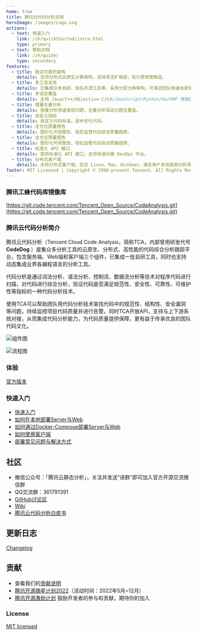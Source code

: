 ```yaml
---
home: true
title: 腾讯云代码分析文档
heroImage: /images/Logo.svg
actions:
  - text: 快速入门
    link: /zh/quickStarted/intro.html
    type: primary
  - text: 帮助文档
    link: /zh/guide/
    type: secondary
features:
  - title: 稳定可靠的架构
    details: 支持分布式云原生计算架构，支持灵活扩缩容，执行更快更稳定。
  - title: 多工具支持
    details: 已集成众多自研、知名开源工具等，采用分层分离架构，可满足团队快速自助管理工具。
  - title: 多语言覆盖
    details: 支持 Java/C++/Objective-C/C#/JavaScript/Python/Go/PHP 等数29种语言，覆盖常用编程语言。
  - title: 增量全量分析
    details: 增量分析快速发现问题，全量分析保证问题全覆盖。
  - title: 自定义指标
    details: 自定义代码标准，逐步优化代码。
  - title: 全方位质量报告
    details: 图形化可视报告，轻松监管代码综合质量趋势。
  - title: 全方位质量报告
    details: 图形化可视报告，轻松监管代码综合质量趋势。
  - title: 标准化 API 接口
    details: 提供标准化 API 接口，支持快速对接 DevOps 平台。
  - title: 分布式客户端
    details: 支持分布式客户端，包含 Linux、Mac、Windows，满足用户本地高频分析场景。
footer: MIT Licensed | Copyright © 1998-present Tencent. All Rights Reserved.
---
```


### 腾讯工蜂代码库镜像库

[https://git.code.tencent.com/Tencent_Open_Source/CodeAnalysis.git](https://git.code.tencent.com/Tencent_Open_Source/CodeAnalysis.git)

### 腾讯云代码分析简介

腾讯云代码分析（Tencent Cloud Code Analysis，简称TCA，内部曾用研发代号 **CodeDog** ）是集众多分析工具的云原生、分布式、高性能的代码综合分析跟踪平台，包含服务端、Web端和客户端三个组件，已集成一批自研工具，同时也支持动态集成业界各编程语言的分析工具。

代码分析是通过词法分析、语法分析、控制流、数据流分析等技术对程序代码进行扫描，对代码进行综合分析，验证代码是否满足规范性、安全性、可靠性、可维护性等指标的一种代码分析技术。

使用TCA可以帮助团队用代码分析技术查找代码中的规范性、结构性、安全漏洞等问题，持续监控项目代码质量并进行告警。同时TCA开放API，支持与上下游系统对接，从而集成代码分析能力，为代码质量提供保障，更有益于传承优良的团队代码文化。  

![组件图](https://tencent.github.io/CodeAnalysis/media/Components.png)

![流程图](https://tencent.github.io/CodeAnalysis/media/Flow.png)

### 体验

[官方版本](http://tca.tencent.com)

### 快速入门

- [快速入门](./zh/quickStarted/intro.md)
- [如何在本地部署Server与Web](./zh/quickStarted/deploySever.md#通过源代码)
- [如何通过Docker-Compose部署Server与Web](./zh/quickStarted/deploySever.md#通过docker-compose)
- [如何使用客户端](./zh/quickStarted/deployClient.md)
- [部署常见问题与解决方式](./zh/quickStarted/FAQ.md)

## 社区

- 微信公众号：「腾讯云静态分析」，关注并发送“进群”即可加入官方开源交流微信群
- QQ交流群：361791391  
- [GitHub讨论区](https://github.com/Tencent/CodeAnalysis/discussions)
- [Wiki](https://github.com/Tencent/CodeAnalysis/wiki)
- [腾讯云代码分析白皮书](https://github.com/Tencent/CodeAnalysis/tree/main/腾讯云代码分析白皮书.pdf)

## 更新日志

[Changelog](https://github.com/Tencent/CodeAnalysis/tree/main/CHANGELOG.md)

## 贡献

- 查看我们的[贡献说明](https://github.com/Tencent/CodeAnalysis/tree/main/CONTRIBUTING.md)
- [腾讯开源摘星计划2022](https://github.com/weopenprojects/WeOpen-Star/issues/19#issue-1228583868)（活动时间：2022年5月~12月）
- [腾讯开源激励计划](https://opensource.tencent.com/contribution) 鼓励开发者的参与和贡献，期待你的加入

### License

[MIT licensed](https://github.com/Tencent/CodeAnalysis/tree/main/LICENSE)
